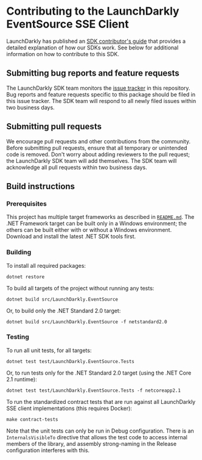 # Contributing to the LaunchDarkly EventSource SSE Client

LaunchDarkly has published an [SDK contributor's guide](https://docs.launchdarkly.com/docs/sdk-contributors-guide) that provides a detailed explanation of how our SDKs work. See below for additional information on how to contribute to this SDK.

## Submitting bug reports and feature requests

The LaunchDarkly SDK team monitors the [issue tracker](https://github.com/launchdarkly/dotnet-eventsource/issues) in this repository. Bug reports and feature requests specific to this package should be filed in this issue tracker. The SDK team will respond to all newly filed issues within two business days.
 
## Submitting pull requests
 
We encourage pull requests and other contributions from the community. Before submitting pull requests, ensure that all temporary or unintended code is removed. Don't worry about adding reviewers to the pull request; the LaunchDarkly SDK team will add themselves. The SDK team will acknowledge all pull requests within two business days.
 
## Build instructions
 
### Prerequisites

This project has multiple target frameworks as described in [`README.md`](./README.md). The .NET Framework target can be built only in a Windows environment; the others can be built either with or without a Windows environment. Download and install the latest .NET SDK tools first.

### Building
 
To install all required packages:

```
dotnet restore
```

To build all targets of the project without running any tests:

```
dotnet build src/LaunchDarkly.EventSource
```

Or, to build only the .NET Standard 2.0 target:

```
dotnet build src/LaunchDarkly.EventSource -f netstandard2.0
```
 
### Testing
 
To run all unit tests, for all targets:

```
dotnet test test/LaunchDarkly.EventSource.Tests
```

Or, to run tests only for the .NET Standard 2.0 target (using the .NET Core 2.1 runtime):

```
dotnet test test/LaunchDarkly.EventSource.Tests -f netcoreapp2.1
```

To run the standardized contract tests that are run against all LaunchDarkly SSE client implementations (this requires Docker):
```
make contract-tests
```

Note that the unit tests can only be run in Debug configuration. There is an `InternalsVisibleTo` directive that allows the test code to access internal members of the library, and assembly strong-naming in the Release configuration interferes with this.
